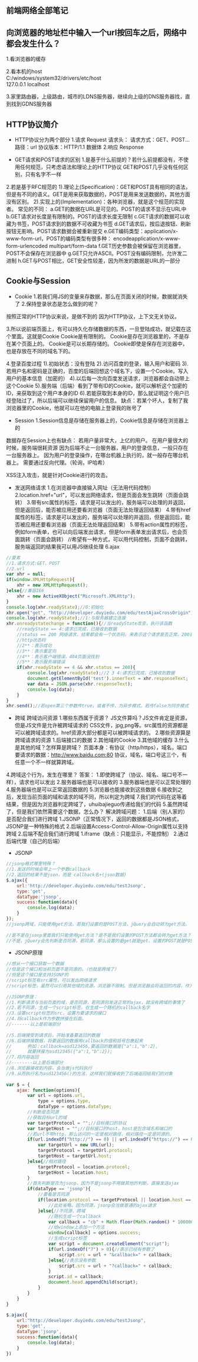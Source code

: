 前端网络全部笔记
-----------------------------

## 向浏览器的地址栏中输入一个url按回车之后，网络中都会发生什么？
 
1.看浏览器的缓存
 
2.看本机的host  
C:/windows/system32/drivers/etc/host  
127.0.0.1 localhost
 
3.家里路由器，上级路由，城市的LDNS服务器，继续向上级的DNS服务器找，直到找到GDNS服务器

## HTTP协议简介
 
- HTTP协议分为两个部分
1.请求 Request
    请求头：
        请求方式：GET、POST...
        路径：url
        协议版本：HTTP/1.1
    数据体
2.响应 Response
 
- GET请求和POST请求的区别
1.是基于什么前提的？若什么前提都没有，不使用任何规范，只考虑语法和理论上的HTTP协议
    GET和POST几乎没有任何区别，只有名字不一样
 
2.若是基于RFC规范的
    1).理论上(Specification)：GET和POST具有相同的语法，但是有不同的语义。GET是用来获取数据的，POST是用来发送数据的，其他方面没有区别。
    2).实现上的(Implementation)：各种浏览器，就是这个规范的实现者。
        常见的不同：
            a.GET的数据在URL是可见的。POST的请求不显示在URL中
            b.GET请求对长度是有限制的。POST的请求长度无限制
            c.GET请求的数据可以收藏为书签，POST请求到的数据不可收藏为书签
            d.GET请求后，按后退按钮、刷新按钮无影响。POST请求数据会被重新提交
            e.GET编码类型：application/x-www-form-url，POST的编码类型有很多种：
                encodeapplication/x-www-form-urlencoded
                multipart/form-data
            f.GET历史参数会被保留在浏览器里，POST不会保存在浏览器中
            g.GET只允许ASCII。POST没有编码限制，允许发二进制
            h.GET与POST相比，GET安全性较差，因为所发的数据是URL的一部分

## Cookie与Session

- Cookie
1.若我们用JS的变量来存数据，那么在页面关闭的时候，数据就消失了
2.保持登录状态是怎么做到的呢？
 
按照正常的HTTP协议来说，是做不到的
因为HTTP协议，上下文无关协议。
 
3.所以说前端页面上，有可以持久化存储数据的东西，一旦登陆成功，就记载在这个里面。这就是Cookie
    Cookie是有限制的。
    Cookie是存在浏览器里的，不是存在某个页面上的。
    Cookie是可以长期存储的。
    Cookie即使是保存在浏览器中，也是存放在不同的域名下的。
 
4.登录百度过程
    1).初始状态：没有登陆
    2).访问百度的登录，输入用户和密码
    3).若用户名和密码是正确的，百度的后端回想这个域名下，设置一个Cookie。写入用户的基本信息（加密的）
    4).以后每一次向百度发送请求，浏览器都会自动带上这个Cookie
    5).服务端（后端）看到了带有ID的Cookie，就可以解析这个加密的ID，来获取到这个用户本身的ID
    6).若能获取到本身的ID，那么就证明这个用户已经登陆过了，所以后端可以继续保留用户的信息。
缺点：若某个坏人，复制了我浏览器里的Cookie，他就可以在他的电脑上登录我的账号了
 
- Session
1.Session信息是存储在服务器上的，Cookie信息是存储在浏览器上的
 
数据存在Session上也有缺点：
若用户量非常大，上亿的用户。
在用户量很大的时候，服务端很耗资源
因为后端不止一台服务器，用户的登录信息，一般只存在一台服务器上。
因为用户的登录操作，在哪台机器上执行的，就一般存在哪台机器上。
需要通过反向代理。（轮询，IP哈希）
 
XSS注入攻击，就是针对Cookie进行的攻击。
 
- 发送网络请求
1.在浏览器中直接输入网址（无法用代码控制）
2.location.href="url"，可以发出网络请求，但是页面会发生跳转（页面会跳转）
3.带有src属性的标签，请求是可以发出的，服务端可以处理的并返回，但是返回后，能否被应用还要看浏览器（页面无法处理返回结果）
4.带有href属性的标签，请求是可以发出的，服务端可以处理的并返回，但是返回后，能否被应用还要看浏览器（页面无法处理返回结果）
5.带有action属性的标签，例如form表单，也可以向后端发出请求，但是form表单发出请求后，也会页面跳转（页面会跳转）
//希望有一种方式，可以用代码控制，页面不会跳转，服务端返回的结果我可以用JS继续处理
6.ajax
 
```js
//要素
//1.请求方式:GET、POST
//2.url
var xhr = null;
if(window.XMLHttpRequest){
    xhr = new XMLHttpRequest();
}else{//兼容IE6
    xhr = new ActiveXObject("Microsoft.XMLHttp");
}
console.log(xhr.readyState);//0:初始化
xhr.open("get", "http://developer.duyiedu.com/edu/testAjaxCrossOrigin");
console.log(xhr.readyState);//1:与服务器建立连接
xhr.onreadystatechange = function(){//当readyState改变，执行该函数
    //readyState == 4:请求已完成，已接收到数据
    //status == 200 网络请求，结果都会有一个状态码，来表示这个请求是否正常。200表示请求成功
    //http状态码
    //2**：表示成功
    //3**：表示重定向
    //4**：表示客户端错误，404页面没找到
    //5**：表示服务端错误
    if(xhr.readyState == 4 && xhr.status == 200){
        console.log(xhr.readyState);//2 3 4:请求已完成，已接收到数据
        document.getElementById('test').innerText = xhr.responseText;
        var data = JSON.parse(xhr.responseText);
        console.log(data);
    }
}
xhr.send();//若open第三个参数传true，或者不传，为异步模式。若传false为同步模式
```
 
- 跨域
跨域访问资源
1.哪些东西属于资源？
    JS文件算吗？JS文件肯定是资源，但是JS文件是允许被跨域请求的
    CSS文件，jpg,png等。src属性的资源都是可以被跨域请求的。href资源大部分都是可以被跨域请求的。
2.哪些资源算是跨域请求的资源
    1.后端接口的数据
    2.其他域的Cookie
    3.其他域的缓存
3.什么是其他的域？怎样算是跨域？
    页面本身：有协议（http/https），域名，端口
    要请求的数据：http://www.baidu.com:80
    协议，域名，端口号这三个，有任意一个不一样就算跨域。
 
4.跨域这个行为，发生在哪里？
答案：
    1.即使跨域了（协议、域名、端口号不一样），请求也可以发出
    2.服务器端也是可以接收的
    3.服务器端也是可以正常处理的
    4.服务器端也是可以正常返回数据的
    5.浏览器也能接收到这些数据
    6.接收到之后，发现当前页面的域和请求的域不同，所以判定为跨域
    7.我们的代码在这等着结果，但是因为浏览器判定跨域了，uhuibajieguo传递给我们的代码
5.虽然跨域了，但是我们依然需要这个数据，怎么办？
    解决跨域问题：
        1.后端（别人家的）是否配合我们进行跨域
            1.JSONP（正常情况下，返回的数据都是JSON格式，JSONP是一种特殊的格式
            2.后端设置Access-Control-Allow-Origin属性以支持跨域
        2.后端不配合我们进行跨域
            1.iframe（缺点：只能显示，不能控制）
            2.通过后端代理（自己的后端）
 
- JSONP
```js
//jsonp格式哪里特殊？
//1.发送的时候会带上一个参数callback
//2.返回的结果不是json，而是 callback名+(json数据)
$.ajax({
    url:'http://developer.duyiedu.com/edu/testJsonp',
    type:'get',
    dataType:'jsonp',
    success:function(data){
        console.log(data);
    }
});
//jsonp跨域，只能使用get方法，若我们设置的是POST方法，jQuery会自动转为get方法。
 
//是不是在jsonp里面我们只能使用get方法？是不是我们设置的POST方法都会转为get方法？
//不是，jQuery会先判断是否同源，若同源，那么设置的是get就是get，设置的POST就是POST;若不是同源，无论设置的是什么，都改为get。
```
 
- JSONP原理
```js
//想从一个接口获取一个数据
//但是这个接口和当前页面不是同源的。（也就是跨域了）
//但是这个接口是支持JSONP的
//script标签有src属性，可以发出网络请求
//script标签，虽然可以引用其他域的资源，浏览器不限制。但是浏览器会将返回的内容，作为JS代码执行。
 
//JSONP原理：
//1.判断请求与当前页面的域，是否同源，若同源则发送正常的ajax，就没有跨域的事情了
//2.若不同源，生成一个script标签。在生成一个随机的callback名字
//3.设置script标签的src，设置为要请求的接口
//4.将callback作为参数拼接在后面。
//-------以上是前端部分
 
//5.后端接受到请求后，开始准备要返回的数据
//6.后端拼接数据，将要返回的数据用callback的值和括号包裹起来
//      例如：callback=asd123456,要返回的数据是{"a":1,"b":2},
//      就要拼接为asd12345({"a":1,"b":2});
//7.将内容返回
//--------以上是后端部分
//8.浏览器接收到内容，会当做js代码执行
//9.从而执行名为asd123456()的方法，这样我们就接收到了后端返回给我们的对象
 
var $ = {
    ajax: function(options){
        var url = options.url,
            type = options.type,
            dataType = options.dataType;
        //判断是否同源
        //获取目标url的域
        var targetProtocol = "";//目标接口的协议
        var targetHost = "";//目标接口的host，host是包含域名和端口的
        //若url不带http，那么访问的一定是相对路径，相对路径一定是同源的。
        if(url.indexOf("http://") == 0) || url.indexOf("https://") == 0){//绝对路径
            var targetUrl = new URL(url);
            targetProtocol = targetUrl.protocol;
            targetHost = targetUrl.host;
        }else{//相对路径
            targetProtocol = location.protocol;
            targetHost = location.host;
        }
        //首先判断是否为jsonp，因为不是jsonp不用做其他的判断，直接发送ajax
        if(dataType == 'jsonp'){
            //要看是否同源
            if(location.protocol == targetProtocol || location.host == targetHost){
                //此处省略。因为同源，jsonp会当做普通的ajax请求
            }else{//不同源，跨域
                //随机生成一个callback
                var callback = "cb" + Math.floor(Math.random() * 1000000);
                //给window上添加一个方法
                window[callback] = options.success;
                //生成script标签
                var script = document.createElement("script");
                if(url.indexOf("?") > 0){//表示已经有参数了
                    script.src = url + "&callback=" + callback;
                }else{//表示没有参数
                    script.src = url + "?callback=" + callback;
                }
                script.id = callback;
                document.head.appendChild(script);
            }
        }
    }
}
 
$.ajax({
    url:"http://developer.duyiedu.com/edu/testJsonp",
    type:'get',
    dataType:'jsonp',
    success:function(data){
        console.log(data);
    }
})
```
